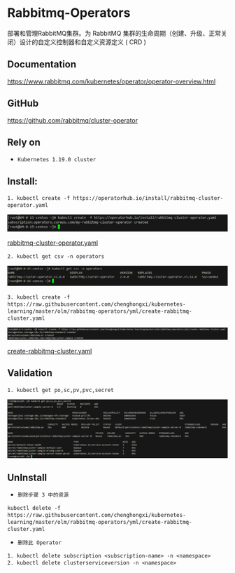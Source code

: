 # Rabbitmq-Operators

部署和管理RabbitMQ集群。为 RabbitMQ 集群的生命周期（创建、升级、正常关闭）设计的自定义控制器和自定义资源定义 ( CRD )

## Documentation
https://www.rabbitmq.com/kubernetes/operator/operator-overview.html

## GitHub
https://github.com/rabbitmq/cluster-operator

## Rely on
- `Kubernetes 1.19.0 cluster`

## Install:


```shell
1. kubectl create -f https://operatorhub.io/install/rabbitmq-cluster-operator.yaml
```
![img](img/rabbitmq-cluster-operator.png)


[rabbitmq-cluster-operator.yaml](yml/rabbitmq-cluster-operator.yaml)

```shell
2. kubectl get csv -n operators
```
![img](img/csv.png)

```shell
3. kubectl create -f https://raw.githubusercontent.com/chenghongxi/kubernetes-learning/master/olm/rabbitmq-operators/yml/create-rabbitmq-cluster.yaml
```
![img](img/create-rabbitmq-cluster.png)

[create-rabbitmq-cluster.yaml](https://raw.githubusercontent.com/chenghongxi/kubernetes-learning/master/olm/rabbitmq-operators/yml/create-rabbitmq-cluster.yaml)

## Validation
```shell
1. kubectl get po,sc,pv,pvc,secret
```
![img](img/validation.png)
## UnInstall
- `删除步骤 3 中的资源`
```shell
kubectl delete -f https://raw.githubusercontent.com/chenghongxi/kubernetes-learning/master/olm/rabbitmq-operators/yml/create-rabbitmq-cluster.yaml
```
- `删除此 Operator`
```shell
1. kubectl delete subscription <subscription-name> -n <namespace>
2. kubectl delete clusterserviceversion -n <namespace>
```